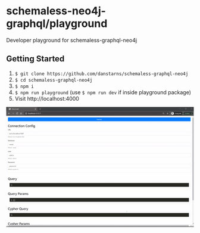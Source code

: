 # schemaless-neo4j-graphql/playground

Developer playground for schemaless-graphql-neo4j

## Getting Started

1. `$ git clone https://github.com/danstarns/schemaless-graphql-neo4j`
2. `$ cd schemaless-graphql-neo4j`
3. `$ npm i`
4. `$ npm run playground` (use `$ npm run dev` if inside playground package)
5. Visit http://localhost:4000

![playground](../../misc/assets/playground.gif)
